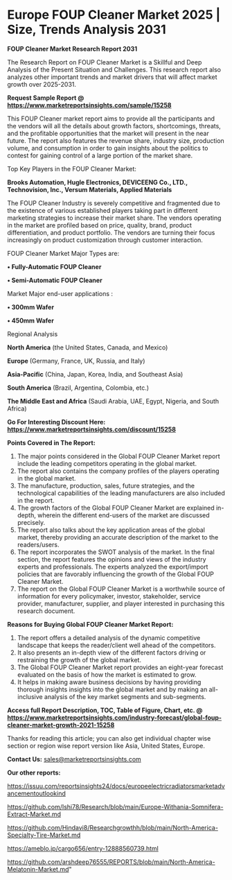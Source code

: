 # Europe FOUP Cleaner Market 2025 | Size, Trends Analysis 2031

<strong>FOUP Cleaner Market Research Report 2031</strong>

The Research Report on FOUP Cleaner Market is a Skillful and Deep Analysis of the Present Situation and Challenges. This research report also analyzes other important trends and market drivers that will affect market growth over 2025-2031.

<strong>Request Sample Report @ <a href=https://www.marketreportsinsights.com/sample/15258>https://www.marketreportsinsights.com/sample/15258</a></strong>

This FOUP Cleaner market report aims to provide all the participants and the vendors will all the details about growth factors, shortcomings, threats, and the profitable opportunities that the market will present in the near future. The report also features the revenue share, industry size, production volume, and consumption in order to gain insights about the politics to contest for gaining control of a large portion of the market share.

Top Key Players in the FOUP Cleaner Market:

<strong>Brooks Automation, Hugle Electronics, DEVICEENG Co., LTD., Technovision, Inc., Versum Materials, Applied Materials</strong>

The FOUP Cleaner Industry is severely competitive and fragmented due to the existence of various established players taking part in different marketing strategies to increase their market share. The vendors operating in the market are profiled based on price, quality, brand, product differentiation, and product portfolio. The vendors are turning their focus increasingly on product customization through customer interaction.

FOUP Cleaner Market Major Types are:

<strong>• Fully-Automatic FOUP Cleaner

• Semi-Automatic FOUP Cleaner</strong>

Market Major end-user applications :

<strong>• 300mm Wafer

• 450mm Wafer</strong>

Regional Analysis

</u><strong><b>North America</b></strong> (the United States, Canada, and Mexico)

<strong><b>Europe </b></strong>(Germany, France, UK, Russia, and Italy)

<strong><b>Asia-Pacific</b></strong> (China, Japan, Korea, India, and Southeast Asia)

<strong><b>South America</b></strong> (Brazil, Argentina, Colombia, etc.)

<strong><b>The Middle East and Africa</b></strong> (Saudi Arabia, UAE, Egypt, Nigeria, and South Africa)

<strong>Go For Interesting Discount Here: <a href=https://www.marketreportsinsights.com/discount/15258>https://www.marketreportsinsights.com/discount/15258</a></strong>

<strong>Points Covered in The Report:</strong>
<ol>
  <li>The major points considered in the Global FOUP Cleaner Market report include the leading competitors operating in the global market.</li>
  <li>The report also contains the company profiles of the players operating in the global market.</li>
  <li>The manufacture, production, sales, future strategies, and the technological capabilities of the leading manufacturers are also included in the report.</li>
  <li>The growth factors of the Global FOUP Cleaner Market are explained in-depth, wherein the different end-users of the market are discussed precisely.</li>
  <li>The report also talks about the key application areas of the global market, thereby providing an accurate description of the market to the readers/users.</li>
  <li>The report incorporates the SWOT analysis of the market. In the final section, the report features the opinions and views of the industry experts and professionals. The experts analyzed the export/import policies that are favorably influencing the growth of the Global FOUP Cleaner Market.</li>
  <li>The report on the Global FOUP Cleaner Market is a worthwhile source of information for every policymaker, investor, stakeholder, service provider, manufacturer, supplier, and player interested in purchasing this research document.</li>
</ol>
<strong>Reasons for Buying Global FOUP Cleaner Market Report:</strong>

<ol>
  <li>The report offers a detailed analysis of the dynamic competitive landscape that keeps the reader/client well ahead of the competitors.</li>
  <li>It also presents an in-depth view of the different factors driving or restraining the growth of the global market.</li>
  <li>The Global FOUP Cleaner Market report provides an eight-year forecast evaluated on the basis of how the market is estimated to grow.</li>
  <li>It helps in making aware business decisions by having providing thorough insights insights into the global market and by making an all-inclusive analysis of the key market segments and sub-segments.</li>
</ol>
<strong>Access full Report Description, TOC, Table of Figure, Chart, etc. @ <a href=https://www.marketreportsinsights.com/industry-forecast/global-foup-cleaner-market-growth-2021-15258>https://www.marketreportsinsights.com/industry-forecast/global-foup-cleaner-market-growth-2021-15258</a></strong>


Thanks for reading this article; you can also get individual chapter wise section or region wise report version like Asia, United States, Europe.

<strong>Contact Us:</strong>
sales@marketreportsinsights.com

<strong>Our other reports:</strong>

<a href=https://issuu.com/reportsinsights24/docs/europeelectricradiatorsmarketadvancementoutlookind>https://issuu.com/reportsinsights24/docs/europeelectricradiatorsmarketadvancementoutlookind</a>

<a href=https://github.com/Ishi78/Research/blob/main/Europe-Withania-Somnifera-Extract-Market.md>https://github.com/Ishi78/Research/blob/main/Europe-Withania-Somnifera-Extract-Market.md</a>

<a href=https://github.com/Hindavi8/Researchgrowthh/blob/main/North-America-Specialty-Tire-Market.md>https://github.com/Hindavi8/Researchgrowthh/blob/main/North-America-Specialty-Tire-Market.md</a>

<a href=https://ameblo.jp/cargo656/entry-12888560739.html>https://ameblo.jp/cargo656/entry-12888560739.html</a>

<a href=https://github.com/arshdeep76555/REPORTS/blob/main/North-America-Melatonin-Market.md>https://github.com/arshdeep76555/REPORTS/blob/main/North-America-Melatonin-Market.md</a>"
